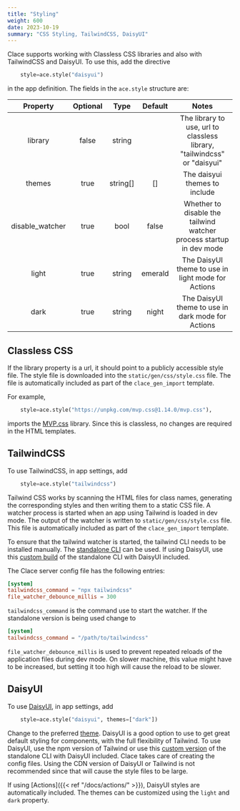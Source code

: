```yaml
---
title: "Styling"
weight: 600
date: 2023-10-19
summary: "CSS Styling, TailwindCSS, DaisyUI"
---
```


Clace supports working with Classless CSS libraries and also with TailwindCSS and DaisyUI. To use this, add the directive

```python {filename="app.star"}
    style=ace.style("daisyui")
```

in the app definition. The fields in the `ace.style` structure are:

|    Property     | Optional |   Type   | Default |                                  Notes                                   |
| :-------------: | :------: | :------: | :-----: | :----------------------------------------------------------------------: |
|     library     |  false   |  string  |         | The library to use, url to classless library, "tailwindcss" or "daisyui" |
|     themes      |   true   | string[] |   []    |                      The daisyui themes to include                       |
| disable_watcher |   true   |   bool   |  false  |   Whether to disable the tailwind watcher process startup in dev mode    |
|      light      |   true   |  string  | emerald |            The DaisyUI theme to use in light mode for Actions            |
|      dark       |   true   |  string  |  night  |            The DaisyUI theme to use in dark mode for Actions             |

## Classless CSS

If the library property is a url, it should point to a publicly accessible style file. The style file is downloaded into the `static/gen/css/style.css` file. The file is automatically included as part of the `clace_gen_import` template.

For example,

```python {filename="app.star"}
    style=ace.style("https://unpkg.com/mvp.css@1.14.0/mvp.css"),
```

imports the [MVP.css](https://andybrewer.github.io/mvp/) library. Since this is classless, no changes are required in the HTML templates.

## TailwindCSS

To use TailwindCSS, in app settings, add

```python {filename="app.star"}
    style=ace.style("tailwindcss")
```

Tailwind CSS works by scanning the HTML files for class names, generating the corresponding styles and then writing them to a static CSS file. A watcher process is started when an app using Tailwind is loaded in dev mode. The output of the watcher is written to `static/gen/css/style.css` file. This file is automatically included as part of the `clace_gen_import` template.

To ensure that the tailwind watcher is started, the tailwind CLI needs to be installed manually. The [standalone CLI](https://tailwindcss.com/blog/standalone-cli) can be used. If using DaisyUI, use this [custom build](https://github.com/dobicinaitis/tailwind-cli-extra) of the standalone CLI with DaisyUI included.

The Clace server config file has the following entries:

```toml {filename="clace.toml"}
[system]
tailwindcss_command = "npx tailwindcss"
file_watcher_debounce_millis = 300
```

`tailwindcss_command` is the command use to start the watcher. If the standalone version is being used change to

```toml {filename="clace.toml"}
[system]
tailwindcss_command = "/path/to/tailwindcss"
```

`file_watcher_debounce_millis` is used to prevent repeated reloads of the application files during dev mode. On slower machine, this value might have to be increased, but setting it too high will cause the reload to be slower.

## DaisyUI

To use [DaisyUI](https://daisyui.com/), in app settings, add

```python {filename="app.star"}
    style=ace.style("daisyui", themes=["dark"])
```

Change to the preferred [theme](https://daisyui.com/docs/themes/). DaisyUI is a good option to use to get great default styling for components, with the full flexibility of Tailwind. To use DaisyUI, use the npm version of Tailwind or use this [custom version](https://github.com/dobicinaitis/tailwind-cli-extra) of the standalone CLI with DaisyUI included. Clace takes care of creating the config files. Using the CDN version of DaisyUI or Tailwind is not recommended since that will cause the style files to be large.

If using [Actions]({{< ref "/docs/actions/" >}}), DaisyUI styles are automatically included. The themes can be customized using the `light` and `dark` property.
